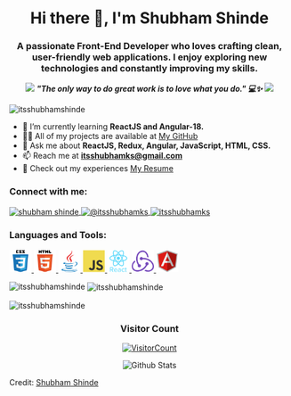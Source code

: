 <h1 align="center">Hi there 👋, I'm Shubham Shinde</h1>
<h3 align="center">A passionate Front-End Developer who loves crafting clean, user-friendly web applications. I enjoy exploring new technologies and constantly improving my skills.</h3>

<p align="center">
  <img src="https://media.giphy.com/media/ZVik7pBtu9dNS/giphy.gif" width="60"/> 
  <b><i>"The only way to do great work is to love what you do." 💻✨</i></b> 
  <img src="https://media.giphy.com/media/3oEjI6SIIHBdRxXI40/giphy.gif" width="60"/>
</p>

<p align="left">
  <img src="https://komarev.com/ghpvc/?username=itsshubhamshinde&label=Profile%20views&color=0e75b6&style=flat" alt="itsshubhamshinde" />
</p>

- 🌱 I’m currently learning **ReactJS and Angular-18.**
- 👨‍💻 All of my projects are available at [My GitHub](https://github.com/itsShubhamShinde)
- 💬 Ask me about **ReactJS, Redux, Angular, JavaScript, HTML, CSS.**
- 📫 Reach me at **itsshubhamks@gmail.com**
- 📄 Check out my experiences [My Resume](https://docs.google.com/document/d/1Os9dMsDsPwv00VEvTph6oyWNXstTHzHYKdav1Oeq8O8/edit?usp=sharing)

<h3 align="left">Connect with me:</h3>
<p align="left">
  <a href="https://linkedin.com/in/itsshubhamshinde" target="blank">
    <img align="center" src="https://raw.githubusercontent.com/rahuldkjain/github-profile-readme-generator/master/src/images/icons/Social/linked-in-alt.svg" alt="shubham shinde" height="30" width="40" />
  </a>
  <a href="https://www.hackerrank.com/@itsshubhamks" target="blank">
    <img align="center" src="https://raw.githubusercontent.com/rahuldkjain/github-profile-readme-generator/master/src/images/icons/Social/hackerrank.svg" alt="@itsshubhamks" height="30" width="40" />
  </a>
  <a href="https://www.leetcode.com/itsshubhamks" target="blank">
    <img align="center" src="https://raw.githubusercontent.com/rahuldkjain/github-profile-readme-generator/master/src/images/icons/Social/leet-code.svg" alt="itsshubhamks" height="30" width="40" />
  </a>
</p>

<h3 align="left">Languages and Tools:</h3>
<p align="left">
  <a href="https://www.w3schools.com/css/" target="_blank" rel="noreferrer">
    <img src="https://raw.githubusercontent.com/devicons/devicon/master/icons/css3/css3-original-wordmark.svg" alt="css3" width="40" height="40"/>
  </a>
  <a href="https://www.w3.org/html/" target="_blank" rel="noreferrer">
    <img src="https://raw.githubusercontent.com/devicons/devicon/master/icons/html5/html5-original-wordmark.svg" alt="html5" width="40" height="40"/>
  </a>
  <a href="https://www.java.com" target="_blank" rel="noreferrer">
    <img src="https://raw.githubusercontent.com/devicons/devicon/master/icons/java/java-original.svg" alt="java" width="40" height="40"/>
  </a>
  <a href="https://developer.mozilla.org/en-US/docs/Web/JavaScript" target="_blank" rel="noreferrer">
    <img src="https://raw.githubusercontent.com/devicons/devicon/master/icons/javascript/javascript-original.svg" alt="javascript" width="40" height="40"/>
  </a>
  <a href="https://reactjs.org/" target="_blank" rel="noreferrer">
    <img src="https://raw.githubusercontent.com/devicons/devicon/master/icons/react/react-original-wordmark.svg" alt="react" width="40" height="40"/>
  </a>
  <a href="https://redux.js.org" target="_blank" rel="noreferrer">
    <img src="https://raw.githubusercontent.com/devicons/devicon/master/icons/redux/redux-original.svg" alt="redux" width="40" height="40"/>
  </a>
  <a href="https://v17.angular.io/docs" target="_blank" rel="noreferrer">
    <img src="https://raw.githubusercontent.com/devicons/devicon/master/icons/angularjs/angularjs-original.svg" alt="angular" width="40" height="40"/>
  </a>
</p>

<p><img align="left" src="https://github-readme-stats.vercel.app/api/top-langs?username=itsshubhamshinde&show_icons=true&locale=en&layout=compact" alt="itsshubhamshinde" /></p>

<p>&nbsp;<img align="center" src="https://github-readme-stats.vercel.app/api?username=itsshubhamshinde&show_icons=true&locale=en" alt="itsshubhamshinde" /></p>

<p><img align="center" src="https://github-readme-streak-stats.herokuapp.com/?user=itsshubhamshinde&" alt="itsshubhamshinde" /></p>

<h3 align="center">Visitor Count</h3>
<a align="center" href="https://profile-counter.glitch.me/{itsShubhamShinde}/count.svg">
  
 ![VisitorCount](https://profile-counter.glitch.me/{itsShubhamShinde}/count.svg)  

</a>
  
<p align="center">
  <img src="https://raw.githubusercontent.com/bornmay/bornmay/Update/svg/Bottom.svg" alt="Github Stats" />
</p>

Credit: [Shubham Shinde](https://github.com/itsShubhamShinde)
